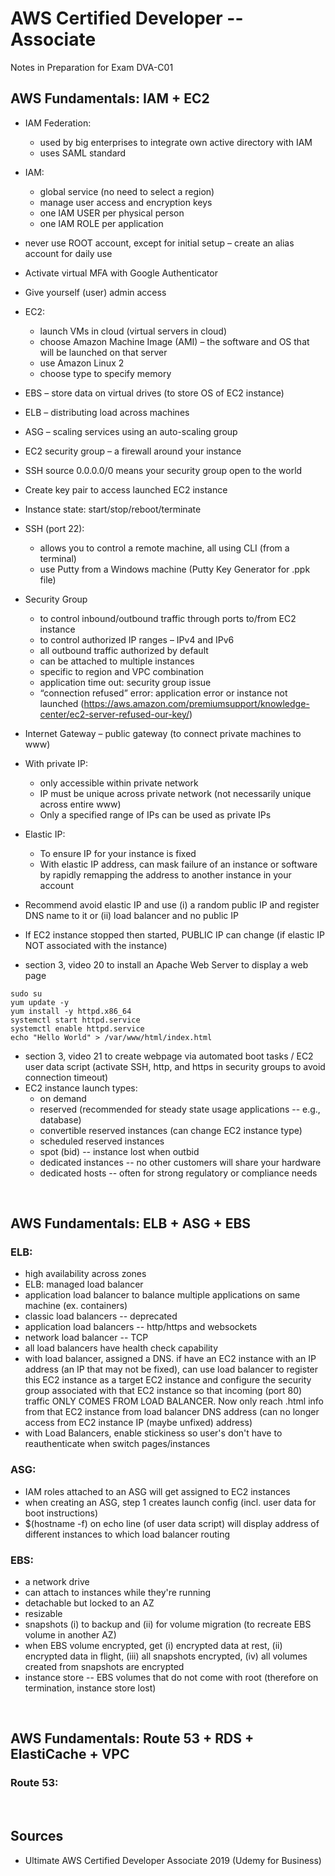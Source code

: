 # AWS Certified Developer -- Associate
Notes in Preparation for Exam DVA-C01

## AWS Fundamentals: IAM + EC2

- IAM Federation:
   -	used by big enterprises to integrate own active directory with IAM
   -	uses SAML standard
- IAM:
   -	global service (no need to select a region)
   -	manage user access and encryption keys 
   -	one IAM USER per physical person
  -	one IAM ROLE per application
- never use ROOT account, except for initial setup – create an alias account for daily use
- Activate virtual MFA with Google Authenticator
- Give yourself (user) admin access
- EC2:
   -	launch VMs in cloud (virtual servers in cloud)
   -	choose Amazon Machine Image (AMI) – the software and OS that will be launched on that server
   -	use Amazon Linux 2
   -	choose type to specify memory
- EBS – store data on virtual drives (to store OS of EC2 instance)
- ELB – distributing load across machines
- ASG – scaling services using an auto-scaling group
- EC2 security group – a firewall around your instance
- SSH source 0.0.0.0/0 means your security group open to the world
- Create key pair to access launched EC2 instance
- Instance state: start/stop/reboot/terminate
- SSH (port 22):
   -	allows you to control a remote machine, all using CLI (from a terminal)
   -	use Putty from a Windows machine (Putty Key Generator for .ppk file)
- Security Group
   -	to control inbound/outbound traffic through ports to/from EC2 instance
   -	to control authorized IP ranges – IPv4 and IPv6
   -	all outbound traffic authorized by default
   -	can be attached to multiple instances
   -	specific to region and VPC combination
   -	application time out: security group issue
   -	“connection refused” error: application error or instance not launched (https://aws.amazon.com/premiumsupport/knowledge-center/ec2-server-refused-our-key/)
- Internet Gateway – public gateway (to connect private machines to www)
- With private IP:
   -	only accessible within private network
   -	IP must be unique across private network (not necessarily unique across entire www)
   -	Only a specified range of IPs can be used as private IPs
- Elastic IP:
   -	To ensure IP for your instance is fixed
   -	With elastic IP address, can mask failure of an instance or software by rapidly remapping the address to another instance in your account
- Recommend avoid elastic IP and use (i) a random public IP and register DNS name to it or (ii) load balancer and no public IP
- If EC2 instance stopped then started, PUBLIC IP can change (if elastic IP NOT associated with the instance)

- section 3, video 20 to install an Apache Web Server to display a web page
```
sudo su
yum update -y
yum install -y httpd.x86_64
systemctl start httpd.service
systemctl enable httpd.service
echo "Hello World" > /var/www/html/index.html
```
- section 3, video 21  to create webpage via automated boot tasks / EC2 user data script (activate SSH, http, and https in security groups to avoid connection timeout)
- EC2 instance launch types:
   - on demand
   - reserved (recommended for steady state usage applications -- e.g., database)
   - convertible reserved instances (can change EC2 instance type)
   - scheduled reserved instances
   - spot (bid) -- instance lost when outbid
   - dedicated instances -- no other customers will share your hardware
   - dedicated hosts -- often for strong regulatory or compliance needs
<br>

## AWS Fundamentals: ELB + ASG + EBS
### ELB:
- high availability across zones
- ELB: managed load balancer
- application load balancer to balance multiple applications on same machine (ex. containers)
- classic load balancers -- deprecated
- application load balancers -- http/https and websockets
- network load balancer -- TCP
- all load balancers have health check capability
- with load balancer, assigned a DNS.  if have an EC2 instance with an IP address (an IP that may not be fixed), can use load balancer to register this EC2 instance as a target EC2 instance and configure the security group associated with that EC2 instance so that incoming (port 80) traffic ONLY COMES FROM LOAD BALANCER.  Now only reach .html info from that EC2 instance from load balancer DNS address (can no longer access from EC2 instance IP (maybe unfixed) address)
- with Load Balancers, enable stickiness so user's don't have to reauthenticate when switch pages/instances

### ASG:
- IAM roles attached to an ASG will get assigned to EC2 instances
- when creating an ASG, step 1 creates launch config (incl. user data for boot instructions)
- $(hostname -f) on echo line (of user data script) will display address of different instances to which load balancer routing

### EBS:
- a network drive
- can attach to instances while they're running
- detachable but locked to an AZ
- resizable
- snapshots (i) to backup and (ii) for volume migration (to recreate EBS volume in another AZ)
- when EBS volume encrypted, get (i) encrypted data at rest, (ii) encrypted data in flight, (iii) all snapshots encrypted, (iv) all volumes created from snapshots are encrypted
- instance store -- EBS volumes that do not come with root (therefore on termination, instance store lost)

<br>

## AWS Fundamentals: Route 53 + RDS + ElastiCache + VPC
### Route 53: 

<br>

## Sources
- Ultimate AWS Certified Developer Associate 2019 (Udemy for Business)
